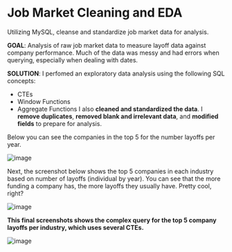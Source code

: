 # Job Market Cleaning and EDA
Utilizing MySQL, cleanse and standardize job market data for analysis. 

**GOAL**: Analysis of raw job market data to measure layoff data against company performance. Much of the data was messy and had errors when querying, especially when dealing with dates.

**SOLUTION**: I perfomed an exploratory data analysis using the following SQL concepts: 
- CTEs
- Window Functions
- Aggregate Functions
I also **cleaned and standardized the data**. I **remove duplicates**, **removed blank and irrelevant data**, and **modified fields** to prepare for analysis. 


Below you can see the companies in the top 5 for the number layoffs per year.

![image](https://github.com/user-attachments/assets/a355e78e-d393-483d-bf40-1ecaed3e12dc)



Next, the screenshot below shows the top 5 companies in each industry based on number of layoffs (individual by year). You can see that the more funding a company has, the more layoffs they usually have.
Pretty cool, right?

![image](https://github.com/user-attachments/assets/8d0ce63e-edb5-4ec7-8c7c-855f35594ca0)




**This final screenshots shows the complex query for the top 5 company layoffs per industry, which uses several CTEs.**

![image](https://github.com/user-attachments/assets/f167f656-f338-4576-846e-12b00e3ff469)

